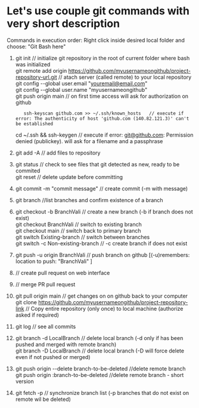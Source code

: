 # Let's use couple git commands with very short description
 Commands in execution order:
Right click inside desired local folder and choose: "Git Bash here"

1. git init // initialize git repository in the root of current folder where bash was initialized <br>
   git remote add origin	https://github.com/myusernameongithub/project-repository-url.git // atach server (called remote) to your local repository <br>
   git config --global user.email "youremail@email.com" <br>
   git config --global user.name "myusernameongithub" <br>
   git push origin main  // on first time access will ask for authorization on github <br>

          ssh-keyscan github.com >> ~/.ssh/known_hosts   // execute if error: The authenticity of host 'github.com (140.82.121.3)' can't be established
	  cd ~/.ssh && ssh-keygen                        // execute if error: git@github.com: Permission denied (publickey).
                    will ask for a filename and a passphrase

2. git add -A	// add files to repository 
3. git status	// check to see files that git detected as new, ready to be commited  <br>
   git reset	// delete update before committing
4. git commit -m "commit message" // create commit (-m with message)
5. git branch	//list branches and confirm existence of a branch
6. git checkout -b BranchVali // create a new branch (-b if branch does not exist)  <br>
   git checkout    BranchVali // switch to existing branch <br>
   git checkout main  // switch back to primary branch <br>
   git switch Existing-branch  // switch between branches <br>
   git switch -c Non-existing-branch // -c create branch if does not exist <br>
7. git push -u origin BranchVali     // push branch on github [(-u)remembers: location to push: "BranchVali" ]
8. // create pull request on web interface
9. // merge PR pull request
10. git pull origin main  // get changes on on github back to your computer  <br>
    git clone https://github.com/myusernameongithub/project-repository-link  // Copy entire repository (only once) to local machine (authorize asked if required)
11. git log  // see all commits
12. git branch -d LocalBranch // delete local branch (-d only if has been pushed and merged with remote branch)  <br>
    git branch -D LocalBranch // delete local branch (-D will force delete even if not pushed or merged)
13. git push origin --delete branch-to-be-deleted  //delete remote branch  <br>
    git push origin :branch-to-be-deleted  	   //delete remote branch - short version
15. git fetch -p  //  synchronize branch list (-p branches that do not exist on remote wil be deleted)
